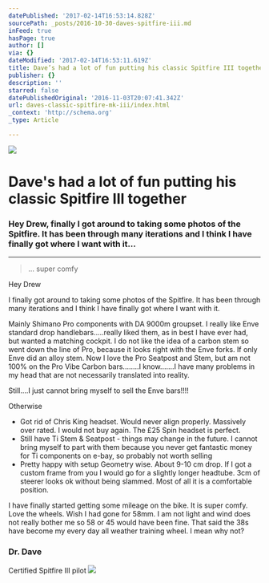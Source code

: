 ```yaml
---
datePublished: '2017-02-14T16:53:14.828Z'
sourcePath: _posts/2016-10-30-daves-spitfire-iii.md
inFeed: true
hasPage: true
author: []
via: {}
dateModified: '2017-02-14T16:53:11.619Z'
title: Dave’s had a lot of fun putting his classic Spitfire III together
publisher: {}
description: ''
starred: false
datePublishedOriginal: '2016-11-03T20:07:41.342Z'
url: daves-classic-spitfire-mk-iii/index.html
_context: 'http://schema.org'
_type: Article

---
```

![](https://the-grid-user-content.s3-us-west-2.amazonaws.com/763b5b1c-8291-46bc-801b-2c1eae5cd804.jpg)

# Dave's had a lot of fun putting his classic Spitfire III together

### Hey Drew, finally I got around to taking some photos of the Spitfire. It has been through many iterations and I think I have finally got where I want with it...

---

> ... super comfy

Hey Drew

I finally got around to taking some photos of the Spitfire. It has been through many iterations and I think I have finally got where I want with it.

Mainly Shimano Pro components with DA 9000m groupset. I really like Enve standard drop handlebars.....really liked them, as in best I have ever had, but wanted a matching cockpit. I do not like the idea of a carbon stem so went down the line of Pro, because it looks right with the Enve forks. If only Enve did an alloy stem. Now I love the Pro Seatpost and Stem, but am not 100% on the Pro Vibe Carbon bars........I know.......I have many problems in my head that are not necessarily translated into reality.

Still....I just cannot bring myself to sell the Enve bars!!!!

Otherwise

* Got rid of Chris King headset. Would never align properly. Massively over rated. I would not buy again. The £25 Spin headset is perfect.
* Still have Ti Stem & Seatpost - things may change in the future. I cannot bring myself to part with them because you never get fantastic money for Ti components on e-bay, so probably not worth selling
* Pretty happy with setup Geometry wise. About 9-10 cm drop. If I got a custom frame from you I would go for a slightly longer headtube. 3cm of steerer looks ok without being slammed. Most of all it is a comfortable position.

I have finally started getting some mileage on the bike. It is super comfy. Love the wheels. Wish I had gone for 58mm. I am not light and wind does not really bother me so 58 or 45 would have been fine. That said the 38s have become my every day all weather training wheel. I mean why not?

### Dr. Dave  
Certified Spitfire III pilot
![](https://the-grid-user-content.s3-us-west-2.amazonaws.com/c2251133-854a-424a-8238-7dfecce83f86.jpg)